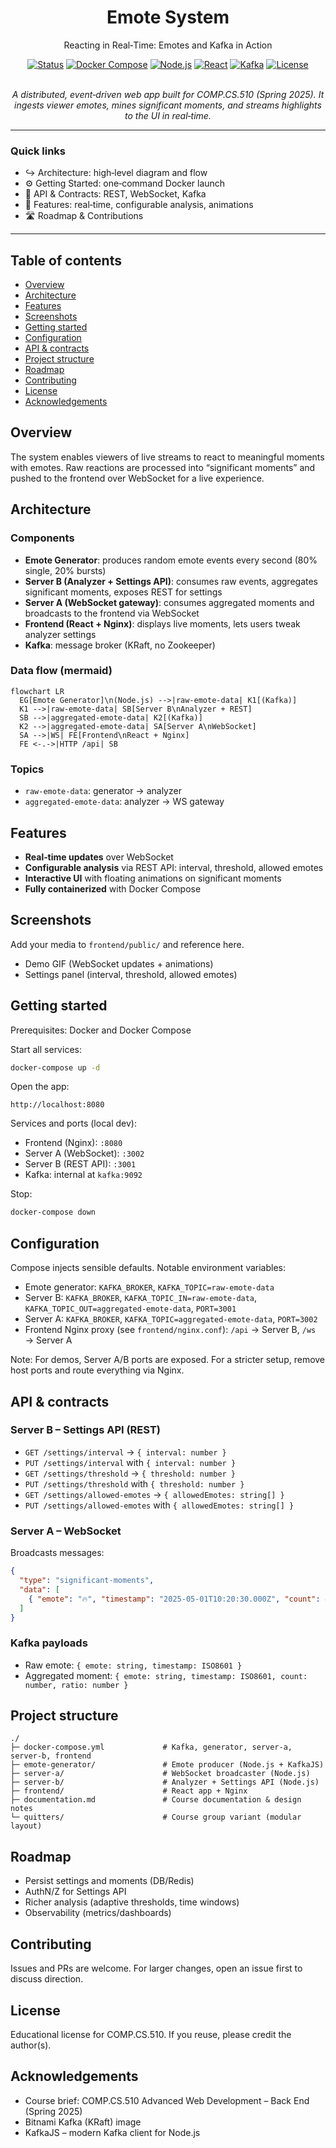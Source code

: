 <div align="center">

# Emote System

Reacting in Real‑Time: Emotes and Kafka in Action

[![Status](https://img.shields.io/badge/status-active-success?style=flat-square)]()
[![Docker Compose](https://img.shields.io/badge/Docker-Compose-2496ED?logo=docker&logoColor=white&style=flat-square)]()
[![Node.js](https://img.shields.io/badge/Node.js-18+-339933?logo=nodedotjs&logoColor=white&style=flat-square)]()
[![React](https://img.shields.io/badge/React-18-61DAFB?logo=react&logoColor=0A0A0A&style=flat-square)]()
[![Kafka](https://img.shields.io/badge/Kafka-KRaft-231F20?logo=apachekafka&logoColor=white&style=flat-square)]()
[![License](https://img.shields.io/badge/License-Educational-blue?style=flat-square)]()

<br/>
<i>A distributed, event‑driven web app built for COMP.CS.510 (Spring 2025). It ingests viewer emotes, mines significant moments, and streams highlights to the UI in real‑time.</i>

</div>

---

### Quick links
- ↪ Architecture: high‑level diagram and flow
- ⚙️ Getting Started: one‑command Docker launch
- 🔌 API & Contracts: REST, WebSocket, Kafka
- 🧠 Features: real‑time, configurable analysis, animations
- 🛣️ Roadmap & Contributions

---

## Table of contents
- [Overview](#overview)
- [Architecture](#architecture)
- [Features](#features)
- [Screenshots](#screenshots)
- [Getting started](#getting-started)
- [Configuration](#configuration)
- [API & contracts](#api--contracts)
- [Project structure](#project-structure)
- [Roadmap](#roadmap)
- [Contributing](#contributing)
- [License](#license)
- [Acknowledgements](#acknowledgements)

## Overview
The system enables viewers of live streams to react to meaningful moments with emotes. Raw reactions are processed into “significant moments” and pushed to the frontend over WebSocket for a live experience.

## Architecture

### Components
- **Emote Generator**: produces random emote events every second (80% single, 20% bursts)
- **Server B (Analyzer + Settings API)**: consumes raw events, aggregates significant moments, exposes REST for settings
- **Server A (WebSocket gateway)**: consumes aggregated moments and broadcasts to the frontend via WebSocket
- **Frontend (React + Nginx)**: displays live moments, lets users tweak analyzer settings
- **Kafka**: message broker (KRaft, no Zookeeper)

### Data flow (mermaid)
```mermaid
flowchart LR
  EG[Emote Generator]\n(Node.js) -->|raw-emote-data| K1[(Kafka)]
  K1 -->|raw-emote-data| SB[Server B\nAnalyzer + REST]
  SB -->|aggregated-emote-data| K2[(Kafka)]
  K2 -->|aggregated-emote-data| SA[Server A\nWebSocket]
  SA -->|WS| FE[Frontend\nReact + Nginx]
  FE <-.->|HTTP /api| SB
```

### Topics
- `raw-emote-data`: generator → analyzer
- `aggregated-emote-data`: analyzer → WS gateway

## Features
- **Real‑time updates** over WebSocket
- **Configurable analysis** via REST API: interval, threshold, allowed emotes
- **Interactive UI** with floating animations on significant moments
- **Fully containerized** with Docker Compose

## Screenshots
Add your media to `frontend/public/` and reference here.
- Demo GIF (WebSocket updates + animations)
- Settings panel (interval, threshold, allowed emotes)

## Getting started
Prerequisites: Docker and Docker Compose

Start all services:
```bash
docker-compose up -d
```

Open the app:
```text
http://localhost:8080
```

Services and ports (local dev):
- Frontend (Nginx): `:8080`
- Server A (WebSocket): `:3002`
- Server B (REST API): `:3001`
- Kafka: internal at `kafka:9092`

Stop:
```bash
docker-compose down
```

## Configuration
Compose injects sensible defaults. Notable environment variables:
- Emote generator: `KAFKA_BROKER`, `KAFKA_TOPIC=raw-emote-data`
- Server B: `KAFKA_BROKER`, `KAFKA_TOPIC_IN=raw-emote-data`, `KAFKA_TOPIC_OUT=aggregated-emote-data`, `PORT=3001`
- Server A: `KAFKA_BROKER`, `KAFKA_TOPIC=aggregated-emote-data`, `PORT=3002`
- Frontend Nginx proxy (see `frontend/nginx.conf`): `/api` → Server B, `/ws` → Server A

Note: For demos, Server A/B ports are exposed. For a stricter setup, remove host ports and route everything via Nginx.

## API & contracts
### Server B – Settings API (REST)
- `GET /settings/interval` → `{ interval: number }`
- `PUT /settings/interval` with `{ interval: number }`
- `GET /settings/threshold` → `{ threshold: number }`
- `PUT /settings/threshold` with `{ threshold: number }`
- `GET /settings/allowed-emotes` → `{ allowedEmotes: string[] }`
- `PUT /settings/allowed-emotes` with `{ allowedEmotes: string[] }`

### Server A – WebSocket
Broadcasts messages:
```json
{
  "type": "significant-moments",
  "data": [
    { "emote": "🔥", "timestamp": "2025-05-01T10:20:30.000Z", "count": 42, "ratio": 0.72 }
  ]
}
```

### Kafka payloads
- Raw emote: `{ emote: string, timestamp: ISO8601 }`
- Aggregated moment: `{ emote: string, timestamp: ISO8601, count: number, ratio: number }`

## Project structure
```
./
├─ docker-compose.yml             # Kafka, generator, server-a, server-b, frontend
├─ emote-generator/               # Emote producer (Node.js + KafkaJS)
├─ server-a/                      # WebSocket broadcaster (Node.js)
├─ server-b/                      # Analyzer + Settings API (Node.js)
├─ frontend/                      # React app + Nginx
├─ documentation.md               # Course documentation & design notes
└─ quitters/                      # Course group variant (modular layout)
```

## Roadmap
- Persist settings and moments (DB/Redis)
- AuthN/Z for Settings API
- Richer analysis (adaptive thresholds, time windows)
- Observability (metrics/dashboards)

## Contributing
Issues and PRs are welcome. For larger changes, open an issue first to discuss direction.

## License
Educational license for COMP.CS.510. If you reuse, please credit the author(s).

## Acknowledgements
- Course brief: COMP.CS.510 Advanced Web Development – Back End (Spring 2025)
- Bitnami Kafka (KRaft) image
- KafkaJS – modern Kafka client for Node.js



